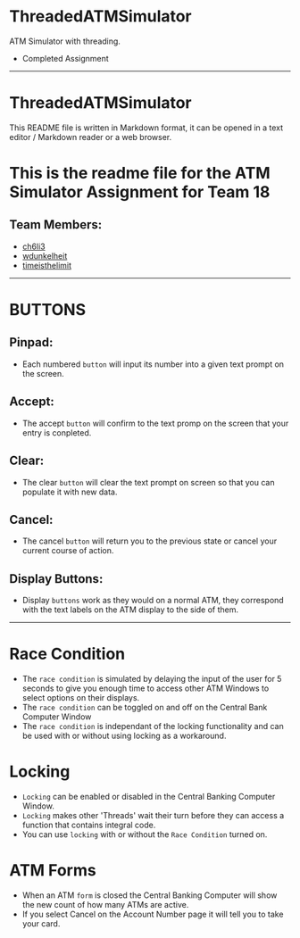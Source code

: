 # ThreadedATMSimulator
ATM Simulator with threading.

* Completed Assignment

---

# ThreadedATMSimulator

This README file is written in Markdown format, it can be opened in a text editor / Markdown reader or a web browser.
# This is the readme file for the ATM Simulator Assignment for Team 18

## Team Members: 
* [ch6li3](https://github.com/ch6li3)
* [wdunkelheit](https://github.com/wdunkelheit)
* [timeisthelimit](https://github.com/timeisthelimit)

---

# BUTTONS

## Pinpad:
* Each numbered `button` will input its number into a given text prompt on the screen.

## Accept:
* The accept `button` will confirm to the text promp on the screen that your entry is conpleted.

## Clear:
* The clear `button` will clear the text prompt on screen so that you can populate it with new data.

## Cancel:
* The cancel `button` will return you to the previous state or cancel your current course of action.

## Display Buttons:
* Display `buttons` work as they would on a normal ATM, they correspond with the text labels on the ATM display to the side of them.

---

# Race Condition
* The `race condition` is simulated by delaying the input of the user for 5 seconds to give you enough time to access other ATM Windows to select options on their displays.
* The `race condition` can be toggled on and off on the Central Bank Computer Window
* The `race condition` is independant of the locking functionality and can be used with or without using locking as a workaround.

# Locking
* `Locking` can be enabled or disabled in the Central Banking Computer Window.
* `Locking` makes other 'Threads' wait their turn before they can access a function that contains integral code.
* You can use `locking` with or without the `Race Condition` turned on.

# ATM Forms
* When an ATM `form` is closed the Central Banking Computer will show the new count of how many ATMs are active.
* If you select Cancel on the Account Number page it will tell you to take your card.

